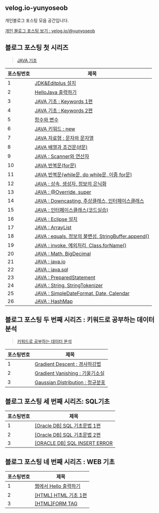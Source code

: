 ## velog.io-yunyoseob
개인블로그 포스팅 모음 공간입니다.

[개인 블로그 포스팅 보기 : velog.io/@yunyoseob ](https://velog.io/@yunyoseob)


## 블로그 포스팅 첫 시리즈
 > [JAVA 기초](https://velog.io/@yunyoseob/series/JAVA%EA%B8%B0%EC%B4%88)

|포스팅번호|제목|
|--|--|
|1|[JDK&Editplus 설치](https://velog.io/@yunyoseob/JDK-Editplus-%EC%84%A4%EC%B9%98)|
|2|[HelloJava 출력하기](https://velog.io/@yunyoseob/HelloJava-%EC%B6%9C%EB%A0%A5%ED%95%98%EA%B8%B0)|
|3|[JAVA 기초 : Keywords 1편](https://velog.io/@yunyoseob/JAVA-%EA%B8%B0%EC%B4%88-Keywords-1%ED%8E%B8)|
|4|[JAVA 기초 : Keywords 2편](https://velog.io/@yunyoseob/JAVA-%EA%B8%B0%EC%B4%88-Keywords-2%ED%8E%B8)|
|5|[함수와 변수](https://velog.io/@yunyoseob/%ED%95%A8%EC%88%98%EC%99%80-%EB%B3%80%EC%88%98)|
|6|[JAVA 키워드 : new](https://velog.io/@yunyoseob/JAVA-%ED%82%A4%EC%9B%8C%EB%93%9C-new)|
|7|[JAVA 자료형 : 문자와 문자열](https://velog.io/@yunyoseob/JAVA-%EC%9E%90%EB%A3%8C%ED%98%95-%EB%AC%B8%EC%9E%90%EC%99%80-%EB%AC%B8%EC%9E%90%EC%97%B4)|
|8|[JAVA 배열과 조건문(if문)](https://velog.io/@yunyoseob/JAVA-%EB%B0%B0%EC%97%B4%EA%B3%BC-%EC%A1%B0%EA%B1%B4%EB%AC%B8if%EB%AC%B8)|
|9|[JAVA : Scanner와 연산자](https://velog.io/@yunyoseob/JAVA-Scanner%EC%99%80-%EC%97%B0%EC%82%B0%EC%9E%90)|
|10|[JAVA 반복문(for문)](https://velog.io/@yunyoseob/JAVA-%EB%B0%98%EB%B3%B5%EB%AC%B8for%EB%AC%B8)|
|11|[JAVA 반복문(while문, do while문, 이중 for문)](https://velog.io/@yunyoseob/JAVA-%EB%B0%98%EB%B3%B5%EB%AC%B8while%EB%AC%B8-do-while%EB%AC%B8-%EC%9D%B4%EC%A4%91-for%EB%AC%B8)|
|12|[JAVA : 상속, 생성자, 정보의 은닉화](https://velog.io/@yunyoseob/JAVA-%EC%83%81%EC%86%8D-%EC%83%9D%EC%84%B1%EC%9E%90-%EC%A0%95%EB%B3%B4%EC%9D%98-%EC%9D%80%EB%8B%89%ED%99%94)
|13|[JAVA : @Override, super](https://velog.io/@yunyoseob/JAVA-Override-super)|
|14|[JAVA : Downcasting, 추상클래스, 인터페이스클래스](https://velog.io/@yunyoseob/JAVA-Downcasting-%EC%B6%94%EC%83%81%ED%81%B4%EB%9E%98%EC%8A%A4-%EC%9D%B8%ED%84%B0%ED%8E%98%EC%9D%B4%EC%8A%A4%ED%81%B4%EB%9E%98%EC%8A%A4)
|15|[JAVA : 인터페이스클래스(코드실습)](https://velog.io/@yunyoseob/JAVA-%EC%9D%B8%ED%84%B0%ED%8E%98%EC%9D%B4%EC%8A%A4%ED%81%B4%EB%9E%98%EC%8A%A4%EC%BD%94%EB%93%9C%EC%8B%A4%EC%8A%B5)|
|16|[JAVA : Eclipse 설치](https://velog.io/@yunyoseob/JAVA-Eclipse-%EC%84%A4%EC%B9%98)|
|17|[JAVA : ArrayList](https://velog.io/@yunyoseob/JAVA-ArrayList)|
|18|[JAVA : equals, 정보의 불변성, StringBuffer.append()](https://velog.io/@yunyoseob/JAVA-equals-%EC%A0%95%EB%B3%B4%EC%9D%98-%EB%B6%88%EB%B3%80%EC%84%B1-StringBuffer.append)|
|19|[JAVA : invoke, 예외처리, Class.forName()](https://velog.io/@yunyoseob/JAVA-invoke-%EC%98%88%EC%99%B8%EC%B2%98%EB%A6%AC-Class.forName)|
|20|[JAVA : Math, BigDecimal](https://velog.io/@yunyoseob/JAVA-Math-BigDecimal)|
|21|[JAVA : java.io](https://velog.io/@yunyoseob/JAVA-java.io)|
|22|[JAVA : java.sql](https://velog.io/@yunyoseob/JAVA-java.sql)|
|23|[JAVA : PreparedStatement](https://velog.io/@yunyoseob/JAVA-PreparedStatement)|
|24|[JAVA : String, StringTokenizer](https://velog.io/@yunyoseob/JAVA-String-%EC%A0%95%EA%B7%9C%ED%91%9C%ED%98%84%EC%8B%9D)|
|25|[JAVA : SimpleDateFormat, Date, Calendar](https://velog.io/@yunyoseob/JAVA-SimpleDateFormat-Date-Calendar)|
|26|[JAVA : HashMap](https://velog.io/@yunyoseob/JAVA-HashMap)|


## 블로그 포스팅 두 번째 시리즈 : 키워드로 공부하는 데이터분석

> [키워드로 공부하는 데이터 분석](https://velog.io/@yunyoseob/series/%ED%82%A4%EC%9B%8C%EB%93%9C%EB%A1%9C%EA%B3%B5%EB%B6%80%ED%95%98%EB%8A%94%EB%8D%B0%EC%9D%B4%ED%84%B0%EB%B6%84%EC%84%9D)

|포스팅번호|제목|
|--|--|
|1|[Gradient Descent : 경사하강법](https://velog.io/@yunyoseob/Gradient-Descent-%EA%B2%BD%EC%82%AC%ED%95%98%EA%B0%95%EB%B2%95)|
|2|[Gradient Vanishing : 기울기소실](https://velog.io/@yunyoseob/Gradient-Vanishing-%EA%B8%B0%EC%9A%B8%EA%B8%B0-%EC%86%8C%EC%8B%A4)|
|3|[Gaussian Distribution : 정규분포](https://velog.io/@yunyoseob/Gaussian-Distribution-%EC%A0%95%EA%B7%9C%EB%B6%84%ED%8F%AC)|

## 블로그 포스팅 세 번째 시리즈: SQL기초

|포스팅번호|제목|
|--|--|
|1|[[Oracle DB] SQL 기초문법 1편](https://velog.io/@yunyoseob/Oracle-DB-SQL-%EA%B8%B0%EC%B4%88%EB%AC%B8%EB%B2%95-1%ED%8E%B8)|
|2|[[Oracle DB] SQL 기초문법 2편](https://velog.io/@yunyoseob/Oracle-DB-SQL-%EA%B8%B0%EC%B4%88%EB%AC%B8%EB%B2%95-2%ED%8E%B8)|
|3|[[ORACLE DB] SQL INSERT ERROR](https://velog.io/@yunyoseob/ORACLE-DB-SQL-INSERT-ERROR)|


## 블로그 포스팅 네 번째 시리즈 : WEB 기초

|포스팅번호|제목|
|--|--|
|1|[웹에서 Hello 출력하기](https://velog.io/@yunyoseob/%EC%9B%B9%EC%97%90%EC%84%9C-Hello-%EC%B6%9C%EB%A0%A5%ED%95%98%EA%B8%B0)|
|2|[[HTML] HTML 기초 1편](https://velog.io/@yunyoseob/HTML-HTML-%EA%B8%B0%EC%B4%88-1%ED%8E%B8)|
|3|[[HTML]FORM TAG](https://velog.io/@yunyoseob/HTMLFORM-TAG)|




